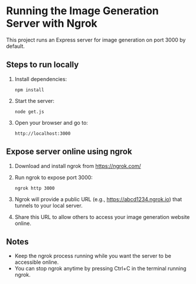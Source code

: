 # Running the Image Generation Server with Ngrok

This project runs an Express server for image generation on port 3000 by default.

## Steps to run locally

1. Install dependencies:
   ```
   npm install
   ```

2. Start the server:
   ```
   node get.js
   ```

3. Open your browser and go to:
   ```
   http://localhost:3000
   ```

## Expose server online using ngrok

1. Download and install ngrok from https://ngrok.com/

2. Run ngrok to expose port 3000:
   ```
   ngrok http 3000
   ```

3. Ngrok will provide a public URL (e.g., https://abcd1234.ngrok.io) that tunnels to your local server.

4. Share this URL to allow others to access your image generation website online.

## Notes

- Keep the ngrok process running while you want the server to be accessible online.
- You can stop ngrok anytime by pressing Ctrl+C in the terminal running ngrok.
